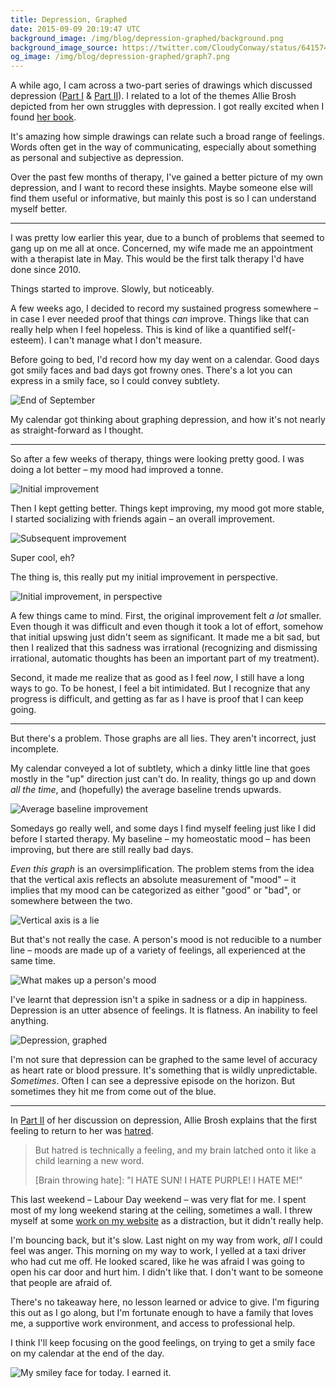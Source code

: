 ```yaml
---
title: Depression, Graphed
date: 2015-09-09 20:19:47 UTC
background_image: /img/blog/depression-graphed/background.png
background_image_source: https://twitter.com/CloudyConway/status/641574774423089152
og_image: /img/blog/depression-graphed/graph7.png
---
```


A while ago, I cam across a two-part series of drawings which discussed depression ([Part I](http://hyperboleandahalf.blogspot.nl/2011/10/adventures-in-depression.html) & [Part II](http://hyperboleandahalf.blogspot.nl/2013/05/depression-part-two.html)). I related to a lot of the themes Allie Brosh depicted from her own struggles with depression. I got really excited when I found [her book](http://amzn.to/1McmNmt).

It's amazing how simple drawings can relate such a broad range of feelings. Words often get in the way of communicating, especially about something as personal and subjective as depression. 

Over the past few months of therapy, I've gained a better picture of my own depression, and I want to record these insights. Maybe someone else will find them useful or informative, but mainly this post is so I can understand myself better.

<!-- more -->

----------------

I was pretty low earlier this year, due to a bunch of problems that seemed to gang up on me all at once. Concerned, my wife made me an appointment with a therapist late in May. This would be the first talk therapy I'd have done since 2010.

Things started to improve. Slowly, but noticeably. 

A few weeks ago, I decided to record my sustained progress somewhere – in case I ever needed proof that things _can_ improve. Things like that can really help when I feel hopeless. This is kind of like a quantified self(-esteem). I can't manage what I don't measure.

Before going to bed, I'd record how my day went on a calendar. Good days got smily faces and bad days got frowny ones. There's a lot you can express in a smily face, so I could convey subtlety.

![End of September](/img/blog/depression-graphed/calendar.jpg)

My calendar got thinking about graphing depression, and how it's not nearly as straight-forward as I thought. 

----------------

So after a few weeks of therapy, things were looking pretty good. I was doing a lot better – my mood had improved a tonne. 

![Initial improvement](/img/blog/depression-graphed/graph1.png)

Then I kept getting better. Things kept improving, my mood got more stable, I started socializing with friends again – an overall improvement.

![Subsequent improvement](/img/blog/depression-graphed/graph2.png)

Super cool, eh? 

The thing is, this really put my initial improvement in perspective. 

![Initial improvement, in perspective](/img/blog/depression-graphed/graph3.png)

A few things came to mind. First, the original improvement felt _a lot_ smaller. Even though it was difficult and even though it took a lot of effort, somehow that initial upswing just didn't seem as significant. It made me a bit sad, but then I realized that this sadness was irrational (recognizing and dismissing irrational, automatic thoughts has been an important part of my treatment).

Second, it made me realize that as good as I feel _now_, I still have a long ways to go. To be honest, I feel a bit intimidated. But I recognize that any progress is difficult, and getting as far as I have is proof that I can keep going. 

----------------

But there's a problem. Those graphs are all lies. They aren't incorrect, just incomplete. 

My calendar conveyed a lot of subtlety, which a dinky little line that goes mostly in the "up" direction just can't do. In reality, things go up and down _all the time_, and (hopefully) the average baseline trends upwards.

![Average baseline improvement](/img/blog/depression-graphed/graph4.png)

Somedays go really well, and some days I find myself feeling just like I did before I started therapy. My baseline – my homeostatic mood – has been improving, but there are still really bad days. 

_Even this graph_ is an oversimplification. The problem stems from the idea that the vertical axis reflects an absolute measurement of "mood" – it implies that my mood can be categorized as either "good" or "bad", or somewhere between the two. 

![Vertical axis is a lie](/img/blog/depression-graphed/graph5.png)

But that's not really the case. A person's mood is not reducible to a number line – moods are made up of a variety of feelings, all experienced at the same time. 

![What makes up a person's mood](/img/blog/depression-graphed/graph6.png)

I've learnt that depression isn't a spike in sadness or a dip in happiness. Depression is an utter absence of feelings. It is flatness. An inability to feel anything. 

![Depression, graphed](/img/blog/depression-graphed/graph7.png)

I'm not sure that depression can be graphed to the same level of accuracy as heart rate or blood pressure. It's something that is wildly unpredictable. _Sometimes_. Often I can see a depressive episode on the horizon. But sometimes they hit me from come out of the blue.

----------------

In [Part II](http://hyperboleandahalf.blogspot.nl/2013/05/depression-part-two.html) of her discussion on depression, Allie Brosh explains that the first feeling to return to her was [hatred](http://1.bp.blogspot.com/-JRfSp-ALu3Q/Uga2ko-8r0I/AAAAAAAAKKo/dxhhBX89w0E/s1600/ADTWO39.png). 

> But hatred is technically a feeling, and my brain latched onto it like a child learning a new word.
> 
> [Brain throwing hate]: "I HATE SUN! I HATE PURPLE! I HATE ME!"

This last weekend – Labour Day weekend – was very flat for me. I spent most of my long weekend staring at the ceiling, sometimes a wall. I threw myself at some [work on my website](https://ashfurrow.com/blog/blog-infrastructure/) as a distraction, but it didn't really help. 

I'm bouncing back, but it's slow. Last night on my way from work, _all_ I could feel was anger. This morning on my way to work, I yelled at a taxi driver who had cut me off. He looked scared, like he was afraid I was going to open his car door and hurt him. I didn't like that. I don't want to be someone that people are afraid of.

There's no takeaway here, no lesson learned or advice to give. I'm figuring this out as I go along, but I'm fortunate enough to have a family that loves me, a supportive work environment, and access to professional help. 

I think I'll keep focusing on the good feelings, on trying to get a smily face on my calendar at the end of the day.

![My smiley face for today. I earned it.](/img/blog/depression-graphed/face.png)
